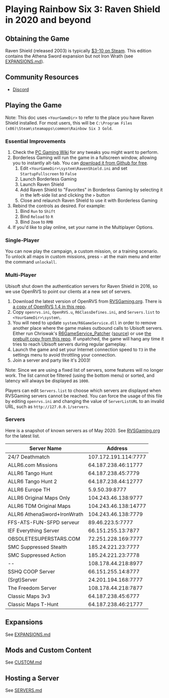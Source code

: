 # Playing Rainbow Six 3: Raven Shield in 2020 and beyond

## Obtaining the Game

Raven Shield (released 2003) is typically [$3-10 on Steam](https://isthereanydeal.com/game/tomclancysrainbowsixiiigoldedition/history/). This edition contains the Athena Sword expansion but not Iron Wrath (see [EXPANSIONS.md](EXPANSIONS.md)).

## Community Resources

* [Discord](https://discord.com/invite/QnXXqcK)

## Playing the Game

Note: This doc uses `<YourGameDir>` to refer to the place you have Raven Shield installed. For most users, this will be `C:\Program Files (x86)\Steam\steamapps\common\Rainbow Six 3 Gold`.

### Essential Improvements

1. Check the [PC Gaming Wiki](https://www.pcgamingwiki.com/wiki/Tom_Clancy%27s_Rainbow_Six_3:_Raven_Shield) for any tweaks you might want to perform.
1. Borderless Gaming will run the game in a fullscreen window, allowing you to instantly alt-tab. You can [download it from Github for free](https://github.com/Codeusa/Borderless-Gaming/releases/).
   1. Edit `<YourGameDir>\system\RavenShield.ini` and set `StartupFullscreen` to `False`
   1. Launch Borderless Gaming
   1. Launch Raven Shield
   1. Add Raven Shield to "Favorites" in Borderless Gaming by selecting it in the left-side list and clicking the `>` button
   1. Close and relaunch Raven Shield to use it with Borderless Gaming
1. Rebind the controls as desired. For example:
   1. Bind `Run` to `Shift`
   1. Bind `Reload` to `R`
   1. Bind `Zoom` to `RMB`
1. If you'd like to play online, set your name in the Multiplayer Options.

### Single-Player

You can now play the campaign, a custom mission, or a training scenario. To unlock all maps in custom missions, press `~` at the main menu and enter the command `unlockall`.

### Multi-Player

Ubisoft shut down the authentication servers for Raven Shield in 2016, so we use OpenRVS to point our clients at a new set of servers.

1. Download the latest version of OpenRVS from [RVSGaming.org](http://rvsgaming.org/Downloads/). There is [a copy of OpenRVS 1.4 in this repo](OpenRVS1.4.zip).
1. Copy `openrvs.ini`, `OpenRVS.u`, `R6ClassDefines.ini`, and `Servers.list` to `<YourGameDir>\system\`.
1. You will need to update `system/R6GameService.dll` in order to remove another place where the game makes outbound calls to Ubisoft servers. Either run Chriswak's [R6GameService_Patcher](http://rvsgaming.org/Downloads/DllPatcher/R6GameService_Patcher.zip) ([source](https://github.com/eth0up/R6GameServicePatcher)) or use [the prebuilt copy from this repo](R6GameService.dll). If unpatched, the game will hang any time it tries to reach Ubisoft servers during regular gameplay.
1. Launch the game and set your Internet connection speed to `T3` in the settings menu to avoid throttling your connection.
1. Join a server and party like it's 2003!

Note: Since we are using a fixed list of servers, some features will no longer work. The list cannot be filtered (using the bottom menu) or sorted, and latency will always be displayed as `1000`.

Players can edit `Servers.list` to choose which servers are displayed when RVSGaming servers cannot be reached. You can force the usage of this file by editing `openrvs.ini` and changing the value of `ServerListURL` to an invalid URL, such as `http://127.0.0.1/servers`.

### Servers

Here is a snapshot of known servers as of May 2020. See [RVSGaming.org](http://rvsgaming.org) for the latest list.

Server Name | Address
--- | ---
24/7 Deathmatch | 107.172.191.114:7777
ALLR6.com Missions | 64.187.238.46:11777
ALLR6 Tango Hunt | 64.187.238.45:7779
ALLR6 Tango Hunt 2 | 64.187.238.44:12777
ALLR6 Europe TH | 5.9.50.39:8777
ALLR6 Original Maps Only | 104.243.46.138:9777
ALLR6 TDM Original Maps | 104.243.46.138:14777
ALLR6 AthenaSword+IronWrath | 104.243.46.138:7779
FFS-ATS-FUN-SFPD serveur | 89.46.223.5:7777
IEF Everything Server | 66.151.255.13:7877
OBSOLETESUPERSTARS.COM | 72.251.228.169:7777
SMC Suppressed Stealth | 185.24.221.23:7777
SMC Suppressed Action | 185.24.221.23:7778
-- | 108.178.44.218:8977
SSHQ COOP Server | 66.151.255.14:8777
(Srgt)Server | 24.201.194.168:7777
The Freedom Server | 108.178.44.218:7877
Classic Maps 3v3 | 64.187.238.45:6777
Classic Maps T-Hunt | 64.187.238.46:21777

## Expansions

See [EXPANSIONS.md](EXPANSIONS.md)

## Mods and Custom Content

See [CUSTOM.md](CUSTOM.md)

## Hosting a Server

See [SERVERS.md](SERVERS.md)
